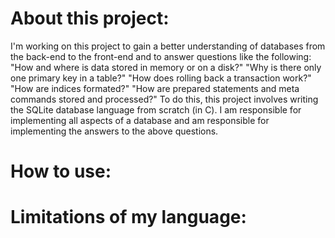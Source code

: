 # About this project:
I'm working on this project to gain a better understanding of databases from the back-end to the front-end and to answer questions like the following:
"How and where is data stored in memory or on a disk?"
"Why is there only one primary key in a table?"
"How does rolling back a transaction work?"
"How are indices formated?"
"How are prepared statements and meta commands stored and processed?"
To do this, this project involves writing the SQLite database language from scratch (in C). I am responsible for implementing all aspects of a 
database and am responsible for implementing the answers to the above questions. 
# How to use:

# Limitations of my language:
